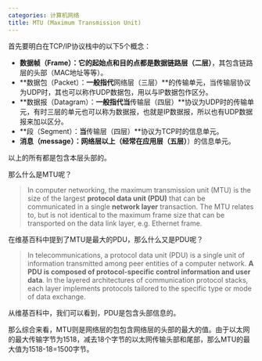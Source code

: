 ```yaml
---
categories: 计算机网络
title: MTU (Maximum Transmission Unit)
---
```


首先要明白在TCP/IP协议栈中的以下5个概念：

- **数据帧（Frame）：**它的起始点和目的点都是**数据链路层（二层）**，其包含链路层的头部（MAC地址等等）。
- **数据包（Packet）：**一般指代**网络层（三层）**的传输单元，当传输层协议为UDP时，其也可以称作UDP数据包，用以与IP数据包作区分。
- **数据报（Datagram）：**一般指代当**传输层（四层）**协议为UDP时的传输单元，有时三层的单元也可以称为数据报，也就是IP数据报，所以也有UDP数据报来加以区分。
- **段（Segment）：**当**传输层（四层）**协议为TCP时的信息单元。
- **消息（message）：**网络层以上（经常在**应用层（五层）**）的信息单元。 

以上的所有都是包含本层头部的。

那么什么是MTU呢？

> In computer networking, the maximum transmission unit (MTU) is the size of the largest **protocol data unit (PDU)** that can be communicated in a single **network layer** transaction. The MTU relates to, but is not identical to the maximum frame size that can be transported on the data link layer, e.g. Ethernet frame.

在维基百科中提到了MTU是最大的PDU，那么什么又是PDU呢？

> In telecommunications, a protocol data unit (PDU) is a single unit of information transmitted among peer entities of a computer network. **A PDU is composed of protocol-specific control information and user data**. In the layered architectures of communication protocol stacks, each layer implements protocols tailored to the specific type or mode of data exchange.

从维基百科中，我们可以看到，PDU是包含头部信息的。

那么综合来看，MTU则是网络层的包包含网络层的头部的最大的值。由于以太网的最大传输字节为1518，减去18个字节的以太网传输头部和尾部，那么MTU的最大值为1518-18=1500字节。